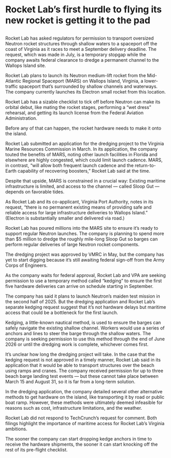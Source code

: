# Rocket Lab’s first hurdle to flying its new rocket is getting it to the pad
## 
Rocket Lab has asked regulators for permission to transport oversized Neutron rocket structures through shallow waters to a spaceport off the coast of Virginia as it races to meet a September delivery deadline. The request, which was made in July, is a temporary stopgap while the company awaits federal clearance to dredge a permanent channel to the Wallops Island site.

Rocket Lab plans to launch its Neutron medium-lift rocket from the Mid-Atlantic Regional Spaceport (MARS) on Wallops Island, Virginia, a lower-traffic spaceport that’s surrounded by shallow channels and waterways. The company currently launches its Electron small rocket from this location.

Rocket Lab has a sizable checklist to tick off before Neutron can make its orbital debut, like mating the rocket stages, performing a “wet dress” rehearsal, and getting its launch license from the Federal Aviation Administration.

Before any of that can happen, the rocket hardware needs to make it onto the island.

Rocket Lab submitted an application for the dredging project to the Virginia Marine Resources Commission in March. In its application, the company touted the benefits of MARS, noting other launch facilities in Florida and elsewhere are highly congested, which could limit launch cadence. MARS, in contrast, “will allow both frequent launch cadence and the return-to-Earth capability of recovering boosters,” Rocket Lab said at the time.

Despite that upside, MARS is constrained in a crucial way: Existing maritime infrastructure is limited, and access to the channel — called Sloop Gut — depends on favorable tides.

As Rocket Lab and its co-applicant, Virginia Port Authority, notes in its request, “there is no permanent existing means of providing safe and reliable access for large infrastructure deliveries to Wallops Island.” (Electron is substantially smaller and delivered via road.)

Rocket Lab has poured millions into the MARS site to ensure it’s ready to support regular Neutron launches. The company is planning to spend more than $5 million to dredge the roughly mile-long Sloop Gut so barges can perform regular deliveries of large Neutron rocket components.

The dredging project was approved by VMRC in May, but the company has yet to start digging because it’s still awaiting federal sign-off from the Army Corps of Engineers.

As the company waits for federal approval, Rocket Lab and VPA are seeking permission to use a temporary method called “kedging” to ensure the first five hardware deliveries can arrive on schedule starting in September.

The company has said it plans to launch Neutron’s maiden test mission in the second half of 2025. But the dredging application and Rocket Lab’s separate kedging request suggest that it’s not hardware delays but maritime access that could be a bottleneck for the first launch.

Kedging, a little-known nautical method, is used to ensure the barges can safely navigate the existing shallow channel. Workers would use a series of anchors and lines to steer the barge through the shallow waters. The company is seeking permission to use this method through the end of June 2026 or until the dredging work is complete, whichever comes first.

It’s unclear how long the dredging project will take. In the case that the kedging request is not approved in a timely manner, Rocket Lab said in its application that it would be able to transport structures over the beach using ramps and cranes. The company received permission for up to three beach barge landing test events — but these cannot take place between March 15 and August 31, so it is far from a long-term solution.

In the dredging application, the company detailed several other alternative methods to get hardware on the island, like transporting it by road or public boat ramp. However, these methods were ultimately deemed infeasible for reasons such as cost, infrastructure limitations, and the weather.

Rocket Lab did not respond to TechCrunch’s request for comment. Both filings highlight the importance of maritime access for Rocket Lab’s Virginia ambitions.

The sooner the company can start dropping kedge anchors in time to receive the hardware shipments, the sooner it can start knocking off the rest of its pre-flight checklist.
